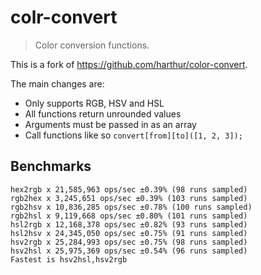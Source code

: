 colr-convert
============

> Color conversion functions.

This is a fork of https://github.com/harthur/color-convert.

The main changes are:

- Only supports RGB, HSV and HSL
- All functions return unrounded values
- Arguments must be passed in as an array
- Call functions like so `convert[from][to]([1, 2, 3]);`

## Benchmarks

```
hex2rgb x 21,585,963 ops/sec ±0.39% (98 runs sampled)
rgb2hex x 3,245,651 ops/sec ±0.39% (103 runs sampled)
rgb2hsv x 10,836,285 ops/sec ±0.78% (100 runs sampled)
rgb2hsl x 9,119,668 ops/sec ±0.80% (101 runs sampled)
hsl2rgb x 12,168,378 ops/sec ±0.82% (93 runs sampled)
hsl2hsv x 24,345,050 ops/sec ±0.75% (91 runs sampled)
hsv2rgb x 25,284,993 ops/sec ±0.75% (98 runs sampled)
hsv2hsl x 25,975,369 ops/sec ±0.54% (96 runs sampled)
Fastest is hsv2hsl,hsv2rgb
```
